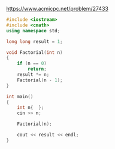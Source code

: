 https://www.acmicpc.net/problem/27433
```C++
#include <iostream>
#include <cmath>
using namespace std;

long long result = 1;

void Factorial(int n)
{
	if (n == 0)
		return;
	result *= n;
	Factorial(n - 1);
}

int main()
{
	int n{  };
	cin >> n;

	Factorial(n);

	cout << result << endl;
}
```
